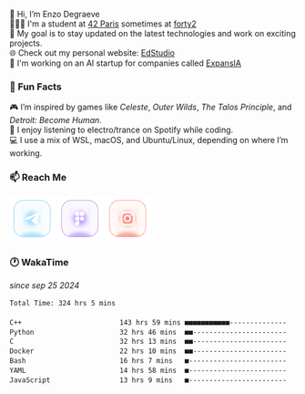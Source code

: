 👋 Hi, I’m Enzo Degraeve <br>
👨🏻‍🎓 I'm a student at [42 Paris](http://42.fr) sometimes at [forty2](https://42.fr/le-campus-de-paris/forty2/)<br>
🌱 My goal is to stay updated on the latest technologies and work on exciting projects.<br>
🌐 Check out my personal website: [EdStudio](https://edstudio.fr/)<br>
🤖 I'm working on an AI startup for companies called [ExpansIA](https://expansia.ai/)

### 🌟 Fun Facts
🎮 I’m inspired by games like *Celeste*, *Outer Wilds*, *The Talos Principle*, and *Detroit: Become Human*.<br>
🎵 I enjoy listening to electro/trance on Spotify while coding.<br>
💻 I use a mix of WSL, macOS, and Ubuntu/Linux, depending on where I’m working.

### 📫 Reach Me
[<img src="assets/telegram.png"/>](https://t.me/enzodeg40)
[<img src="assets/figma.png"/>](https://www.figma.com/@enzodeg40)
[<img src="assets/instagram.png"/>](https://www.instagram.com/henzolab/)

<!---
EnzoDeg40/EnzoDeg40 is a ✨ special ✨ repository because its `README.md` (this file) appears on your GitHub profile.
You can click the Preview link to take a look at your changes.
--->

### 🕐 WakaTime
*since sep 25 2024*

<!--START_SECTION:waka-->

```txt
Total Time: 324 hrs 5 mins

C++                        143 hrs 59 mins ■■■■■■■■■■■--------------   42.92 %
Python                     32 hrs 46 mins  ■■-----------------------   09.77 %
C                          32 hrs 13 mins  ■■-----------------------   09.60 %
Docker                     22 hrs 10 mins  ■■-----------------------   06.61 %
Bash                       16 hrs 7 mins   ■------------------------   04.81 %
YAML                       14 hrs 58 mins  ■------------------------   04.46 %
JavaScript                 13 hrs 9 mins   ■------------------------   03.92 %
```

<!--END_SECTION:waka-->
